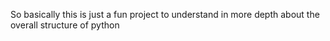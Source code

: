 So basically this is just a fun project to understand in more depth about the overall structure of python
